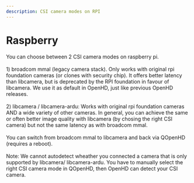 ```yaml
---
description: CSI camera modes on RPI
---
```


# Raspberry

You can choose between 2 CSI camera modes on raspberry pi.\
\
1\) broadcom mmal (legacy camera stack). Only works with original rpi foundation cameras (or clones with security chip). It offers better latency than libcamera, but is deprecated by the RPI foundation in favour of libcamera. We use it as default in OpenHD, just like previous OpenHD releases.\
\
2\) libcamera / libcamera-ardu: Works with original rpi foundation cameras AND a wide variety of other cameras. In general, you can achieve the same or often better image quality with libcamera (by chosing the right CSI camera) but not the same latency as with broadcom mmal.\
\
You can switch from broadcom mmal to libcamera and back via QOpenHD (requires a reboot). \
\
Note: We cannot autodetect wheather you connected a camera that is only supported by libcamera/ libcamera-ardu. You have to manually select the right CSI camera mode in QOpenHD, then OpenHD can detect your CSI camera.
